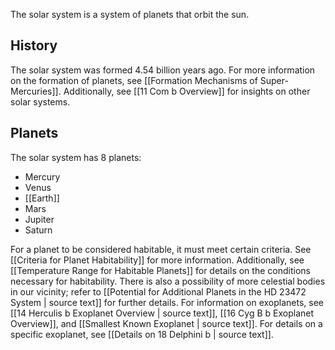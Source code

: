 The solar system is a system of planets that orbit the sun.

## History

The solar system was formed 4.54 billion years ago. For more information on the formation of planets, see [[Formation Mechanisms of Super-Mercuries]]. Additionally, see [[11 Com b Overview]] for insights on other solar systems.

## Planets

The solar system has 8 planets:

- Mercury
- Venus
- [[Earth]]
- Mars
- Jupiter
- Saturn

For a planet to be considered habitable, it must meet certain criteria. See [[Criteria for Planet Habitability]] for more information. Additionally, see [[Temperature Range for Habitable Planets]] for details on the conditions necessary for habitability. There is also a possibility of more celestial bodies in our vicinity; refer to [[Potential for Additional Planets in the HD 23472 System | source text]] for further details. For information on exoplanets, see [[14 Herculis b Exoplanet Overview | source text]], [[16 Cyg B b Exoplanet Overview]], and [[Smallest Known Exoplanet | source text]]. For details on a specific exoplanet, see [[Details on 18 Delphini b | source text]].
